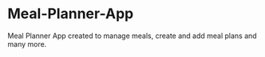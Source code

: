 # Meal-Planner-App
Meal Planner App created to manage meals, create and add meal plans  and many more.

